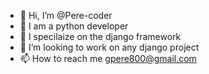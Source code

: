 - 👋 Hi, I’m @Pere-coder
- 👀 I am a python developer
- 🌱 I specilaize on the django framework
- 💞️ I’m looking to work on any django project
- 📫 How to reach me gpere800@gmail.com

<!---
Pere-coder/Pere-coder is a ✨ special ✨ repository because its `README.md` (this file) appears on your GitHub profile.
You can click the Preview link to take a look at your changes.
--->
